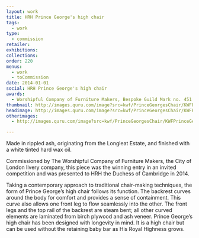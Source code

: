 ```yaml
---
layout: work
title: HRH Prince George's high chair
tags:
  - work
type:
  - commission
retailer:
exhibitions:
collections:
order: 220
menus:
  - work
  - toCommission
date: 2014-01-01
social: HRH Prince George's high chair
awards:
  - Worshipful Company of Furniture Makers, Bespoke Guild Mark no. 451
thumbnail: http://images.quru.com/image?src=kwf/PrinceGeorgesChair/KWFPrinceGeorgesChairFront34.jpg&width=170&height=170&right=0.875&left=0.15313&top=0.14134&bottom=0.9576
headimage: http://images.quru.com/image?src=kwf/PrinceGeorgesChair/KWFPrinceGeorgesChairFront34.jpg&right=0.875&left=0.15313&top=0.14134&bottom=0.9576
otherimages:
  - http://images.quru.com/image?src=kwf/PrinceGeorgesChair/KWFPrinceGeorgesChairRear34.jpg&bottom=0.90625&top=0.1125&left=0.06529&right=0.93814

---
```

Made in rippled ash, originating from the Longleat Estate, and finished with a white tinted hard wax oil.

Commissioned by The Worshipful Company of Furniture Makers, the City of London livery company, this piece was the winning entry in an invited competition and was presented to HRH the Duchess of Cambridge in 2014.

Taking a contemporary approach to traditional chair-making techniques, the form of Prince George’s high chair follows its function. The backrest curves around the body for comfort and provides a sense of containment. This curve also allows one front leg to flow seamlessly into the other. The front legs and the top rail of the backrest are steam bent; all other curved elements are laminated from birch plywood and ash veneer. Prince George’s high chair has been designed with longevity in mind. It is a high chair but can be used without the retaining baby bar as His Royal Highness grows.

